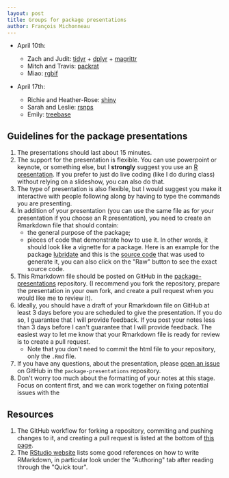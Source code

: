 ```yaml
---
layout: post
title: Groups for package presentations
author: François Michonneau
---
```


* April 10th:
  - Zach and Judit:
  [tidyr](http://cran.r-project.org/web/packages/tidyr/index.html) +
  [dplyr](http://cran.r-project.org/web/packages/dplyr/index.html) +
  [magrittr](http://cran.r-project.org/web/packages/magrittr/index.html)
  - Mitch and Travis: [packrat](http://cran.r-project.org/web/packages/packrat/index.html)
  - Miao: [rgbif](http://cran.r-project.org/web/packages/rgbif/index.html)

* April 17th:
  - Richie and Heather-Rose: [shiny](http://cran.r-project.org/web/packages/shiny/index.html)
  - Sarah and Leslie: [rsnps](http://cran.r-project.org/web/packages/rentrez/index.html)
  - Emily: [treebase](cran.r-project.org/web/packages/treebase/index.html)

## Guidelines for the package presentations

1. The presentations should last about 15 minutes.
1. The support for the presentation is flexible. You can use powerpoint or
   keynote, or something else, but I **strongly** suggest you use an
   [R presentation](https://support.rstudio.com/hc/en-us/articles/200486468-Authoring-R-Presentations). If
   you prefer to just do live coding (like I do during class) without relying on
   a slideshow, you can also do that.
1. The type of presentation is also flexible, but I would suggest you make it
   interactive with people following along by having to type the commands you
   are presenting.
1. In addition of your presentation (you can use the same file as for your
   presentation if you choose an R presentation), you need to create an
   Rmarkdown file that should contain:
   - the general purpose of the package;
   - pieces of code that demonstrate how to use it.  In other words, it should
   look like a vignette for a package. Here is an example for the package
   [lubridate](http://cran.r-project.org/web/packages/lubridate/vignettes/lubridate.html)
   and this is the
   [source code](https://github.com/hadley/lubridate/blob/master/vignettes/lubridate.Rmd)
   that was used to generate it, you can also click on the "Raw" button to see
   the exact source code.
1. This Rmarkdown file should be posted on GitHub in the
   [package-presentations](https://github.com/r-bio/package-presentations)
   repository. (I recommend you fork the repository, prepare the presentation in
   your own fork, and create a pull request when you would like me to review
   it).
1. Ideally, you should have a draft of your Rmarkdown file on GitHub at least 3
   days before you are scheduled to give the presentation. If you do so, I
   guarantee that I will provide feedback. If you post your notes less than 3
   days before I can't guarantee that I will provide feedback. The easiest way
   to let me know that your Rmarkdown file is ready for review is to create a
   pull request.
   - Note that you don't need to commit the html file to your repository, only
     the `.Rmd` file.
1. If you have any questions, about the presentation, please
   [open an issue](https://github.com/r-bio/package-presentations/issues/new) on GitHub in
   the `package-presentations` repository.
1. Don't worry too much about the formatting of your notes at this stage. Focus
   on content first, and we can work together on fixing potential issues with the

## Resources

1. The GitHub workflow for forking a repository, commiting and pushing changes
   to it, and creating a pull request is listed at the bottom of
   [this page](http://r-bio.github.io/intro-git-rstudio/).
1. The [RStudio website](http://rmarkdown.rstudio.com/) lists some good
   references on how to write RMarkdown, in particular look under the
   "Authoring" tab after reading through the "Quick tour".
